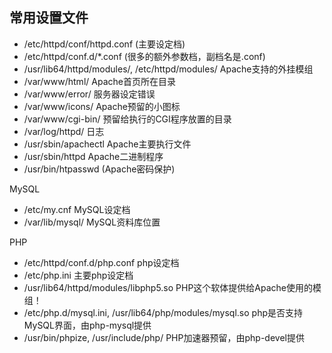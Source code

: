 ## 常用设置文件

* /etc/httpd/conf/httpd.conf (主要设定档)
* /etc/httpd/conf.d/*.conf (很多的额外参数档，副档名是.conf)
* /usr/lib64/httpd/modules/, /etc/httpd/modules/ Apache支持的外挂模组
* /var/www/html/ Apache首页所在目录
* /var/www/error/ 服务器设定错误
* /var/www/icons/ Apache预留的小图标
* /var/www/cgi-bin/ 预留给执行的CGI程序放置的目录
* /var/log/httpd/ 日志
* /usr/sbin/apachectl Apache主要执行文件
* /usr/sbin/httpd Apache二进制程序
* /usr/bin/htpasswd (Apache密码保护)

MySQL
* /etc/my.cnf MySQL设定档
* /var/lib/mysql/ MySQL资料库位置

PHP
* /etc/httpd/conf.d/php.conf php设定档
* /etc/php.ini 主要php设定档
* /usr/lib64/httpd/modules/libphp5.so PHP这个软体提供给Apache使用的模组！
* /etc/php.d/mysql.ini, /usr/lib64/php/modules/mysql.so php是否支持MySQL界面，由php-mysql提供
* /usr/bin/phpize, /usr/include/php/ PHP加速器预留，由php-devel提供